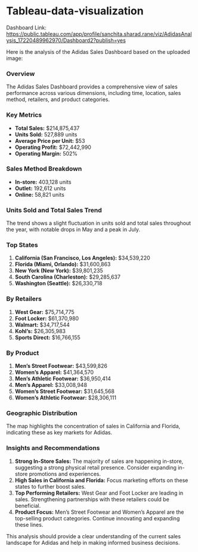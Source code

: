 # Tableau-data-visualization

Dashboard Link: https://public.tableau.com/app/profile/sanchita.sharad.rane/viz/AdidasAnalysis_17220489962970/Dashboard2?publish=yes

Here is the analysis of the Adidas Sales Dashboard based on the uploaded image:

### Overview
The Adidas Sales Dashboard provides a comprehensive view of sales performance across various dimensions, including time, location, sales method, retailers, and product categories.

### Key Metrics
- **Total Sales:** $214,875,437
- **Units Sold:** 527,889 units
- **Average Price per Unit:** $53
- **Operating Profit:** $72,442,990
- **Operating Margin:** 502%

### Sales Method Breakdown
- **In-store:** 403,128 units
- **Outlet:** 192,612 units
- **Online:** 58,821 units

### Units Sold and Total Sales Trend
The trend shows a slight fluctuation in units sold and total sales throughout the year, with notable drops in May and a peak in July.

### Top States
1. **California (San Francisco, Los Angeles):** $34,539,220
2. **Florida (Miami, Orlando):** $31,600,863
3. **New York (New York):** $39,801,235
4. **South Carolina (Charleston):** $29,285,637
5. **Washington (Seattle):** $26,330,718

### By Retailers
1. **West Gear:** $75,714,775
2. **Foot Locker:** $61,370,980
3. **Walmart:** $34,717,544
4. **Kohl’s:** $26,305,983
5. **Sports Direct:** $16,766,155

### By Product
1. **Men’s Street Footwear:** $43,599,826
2. **Women’s Apparel:** $41,364,570
3. **Men’s Athletic Footwear:** $36,950,414
4. **Men’s Apparel:** $33,008,948
5. **Women’s Street Footwear:** $31,645,568
6. **Women’s Athletic Footwear:** $28,306,111

### Geographic Distribution
The map highlights the concentration of sales in California and Florida, indicating these as key markets for Adidas.

### Insights and Recommendations
1. **Strong In-Store Sales:** The majority of sales are happening in-store, suggesting a strong physical retail presence. Consider expanding in-store promotions and experiences.
2. **High Sales in California and Florida:** Focus marketing efforts on these states to further boost sales.
3. **Top Performing Retailers:** West Gear and Foot Locker are leading in sales. Strengthening partnerships with these retailers could be beneficial.
4. **Product Focus:** Men’s Street Footwear and Women’s Apparel are the top-selling product categories. Continue innovating and expanding these lines.

This analysis should provide a clear understanding of the current sales landscape for Adidas and help in making informed business decisions.
